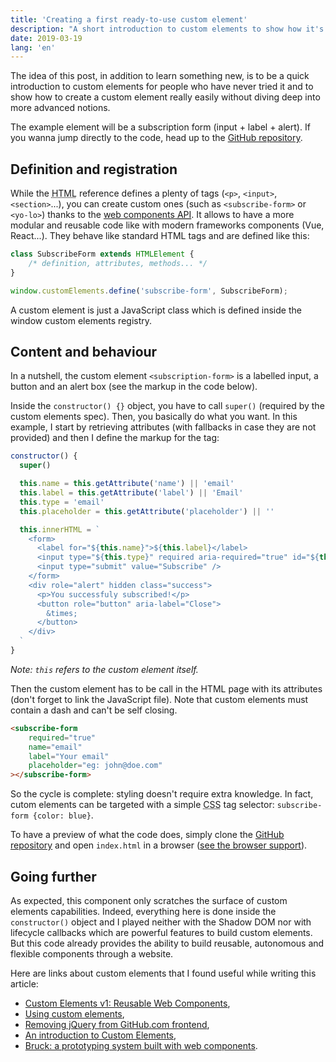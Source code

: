 ```yaml
---
title: 'Creating a first ready-to-use custom element'
description: "A short introduction to custom elements to show how it's possible to build a simple and reusable component in a Vanilla JS environment."
date: 2019-03-19
lang: 'en'
---
```


The idea of this post, in addition to learn something new, is to be a quick introduction to custom elements for people who have never tried it and to show how to create a custom element really easily without diving deep into more advanced notions.

The example element will be a subscription form (input + label + alert). If you wanna jump directly to the code, head up to the [GitHub repository](https://github.com/bellangerq/subscribe-form).

## Definition and registration

While the <abbr title="Hypertext Markup Language">HTML</abbr> reference defines a plenty of tags (`<p>`, `<input>`, `<section>`...), you can create custom ones (such as `<subscribe-form>` or `<yo-lo>`) thanks to the [web components <abbr title="Application Programming Interface">API</abbr>](https://www.webcomponents.org/). It allows to have a more modular and reusable code like with modern frameworks components (Vue, React...). They behave like standard HTML tags and are defined like this:

```javascript
class SubscribeForm extends HTMLElement {
	/* definition, attributes, methods... */
}

window.customElements.define('subscribe-form', SubscribeForm);
```

A custom element is just a JavaScript class which is defined inside the window custom elements registry.

## Content and behaviour

In a nutshell, the custom element `<subscription-form>` is a labelled input, a button and an alert box (see the markup in the code below).

Inside the `constructor() {}` object, you have to call `super()` (required by the custom elements spec). Then, you basically do what you want. In this example, I start by retrieving attributes (with fallbacks in case they are not provided) and then I define the markup for the tag:

```javascript
constructor() {
  super()

  this.name = this.getAttribute('name') || 'email'
  this.label = this.getAttribute('label') || 'Email'
  this.type = 'email'
  this.placeholder = this.getAttribute('placeholder') || ''

  this.innerHTML = `
    <form>
      <label for="${this.name}">${this.label}</label>
      <input type="${this.type}" required aria-required="true" id="${this.name}" placeholder="${this.placeholder}">
      <input type="submit" value="Subscribe" />
    </form>
    <div role="alert" hidden class="success">
      <p>You successfuly subscribed!</p>
      <button role="button" aria-label="Close">
        &times;
      </button>
    </div>
  `
}
```

_Note: `this` refers to the custom element itself._

Then the custom element has to be call in the HTML page with its attributes (don't forget to link the JavaScript file). Note that custom elements must contain a dash and can't be self closing.

```html
<subscribe-form
	required="true"
	name="email"
	label="Your email"
	placeholder="eg: john@doe.com"
></subscribe-form>
```

So the cycle is complete: styling doesn't require extra knowledge. In fact, cutom elements can be targeted with a simple <abbr title="Cascading Style Sheet">CSS</abbr> tag selector: `subscribe-form {color: blue}`.

To have a preview of what the code does, simply clone the [GitHub repository](https://github.com/bellangerq/subscribe-form) and open `index.html` in a browser ([see the browser support](https://caniuse.com/#feat=custom-elementsv1)).

## Going further

As expected, this component only scratches the surface of custom elements capabilities. Indeed, everything here is done inside the `constructor()` object and I played neither with the Shadow DOM nor with lifecycle callbacks which are powerful features to build custom elements. But this code already provides the ability to build reusable, autonomous and flexible components through a website.

Here are links about custom elements that I found useful while writing this article:

- [Custom Elements v1: Reusable Web Components](https://developers.google.com/web/fundamentals/web-components/customelements),
- [Using custom elements](https://developer.mozilla.org/en-US/docs/Web/Web_Components/Using_custom_elements),
- [Removing jQuery from GitHub.com frontend](https://github.blog/2018-09-06-removing-jquery-from-github-frontend/),
- [An introduction to Custom Elements](https://dev.to/jamesrweb/an-introduction-to-custom-elements-5327),
- [Bruck: a prototyping system built with web components](https://github.com/Heydon/bruck).
